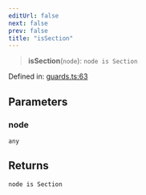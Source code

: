 ```yaml
---
editUrl: false
next: false
prev: false
title: "isSection"
---
```


> **isSection**(`node`): `node is Section`

Defined in: [guards.ts:63](https://github.com/rcs-agents/rcs-lang/blob/469fcdfdc8e17c47e6157264f59d88421628e7a2/packages/ast/src/guards.ts#L63)

## Parameters

### node

`any`

## Returns

`node is Section`
